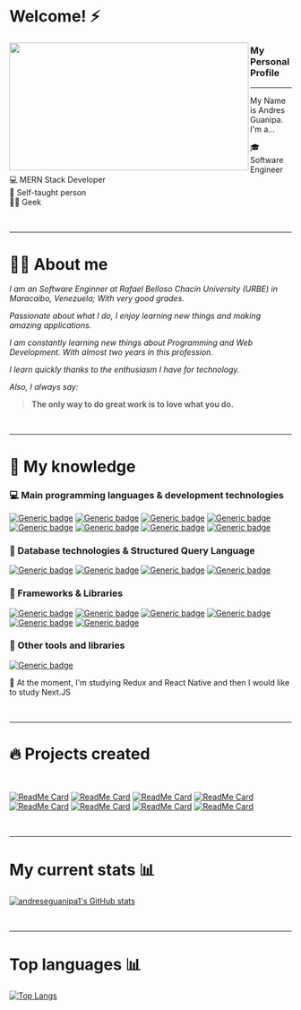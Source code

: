 # Welcome! ⚡ 

<p>
  <img align="left" width="427" height="228" src="https://blog.dankicode.com/wp-content/uploads/2018/03/introdu%C3%A7%C3%A3o-ao-javascript.png">
  
### My Personal Profile 
---

My Name is Andres Guanipa.  I'm a...

:mortar_board: Software Engineer<br>
:computer: MERN Stack Developer <br>
:book: Self-taught person <br>
👨‍💻 Geek <br>
</p>

<br> 

---

# 👨‍💼 About me

*I am an Software Enginner at Rafael Belloso Chacín University (URBE) in Maracaibo, Venezuela; With very good grades.*

*Passionate about what I do, I enjoy learning new things and making amazing applications.*

*I am constantly learning new things about Programming and Web Development. With almost two years in this profession.*

*I learn quickly thanks to the enthusiasm I have for technology.*

*Also, I always say:*

>**The only way to do great work is to love what you do.**

<br>

---

# 🧠 My knowledge
### :computer: Main programming languages & development technologies
[![Generic badge](https://img.shields.io/badge/JavaScript-85%25-brightgreen.svg?style=flat&logo=javascript)](https://javascript.info/)
[![Generic badge](https://img.shields.io/badge/NodeJS-80%25-brightgreen.svg?style=flat&logo=Node.js)](https://nodejs.org/)
[![Generic badge](https://img.shields.io/badge/PHP-75%25-brightgreen.svg?style=flat&logo=php)](https://www.php.net/)
[![Generic badge](https://img.shields.io/badge/Python-50%25-brightgreen.svg?style=flat&logo=python)](https://www.python.org/)
[![Generic badge](https://img.shields.io/badge/TypeScript-70%25-brightgreen.svg?style=flat&logo=typescript)](https://www.typescriptlang.org/docs/home.html)
[![Generic badge](https://img.shields.io/badge/HTML5-88%25-brightgreen.svg?style=flat&logo=html5)](https://html.spec.whatwg.org/multipage/)
[![Generic badge](https://img.shields.io/badge/JSON-85%25-brightgreen.svg?style=flat&logo=json)](https://www.json.org/json-en.html)
[![Generic badge](https://img.shields.io/badge/NPM-✓-brightgreen.svg?style=flat&logo=npm)](https://www.npmjs.com/~jasp402)
<br>
### :floppy_disk: Database technologies & Structured Query Language
[![Generic badge](https://img.shields.io/badge/MongoDB-70%25-brightgreen.svg?style=flat&labelColor=40A4C4&logo=mongodb)](https://docs.mongodb.com/)
[![Generic badge](https://img.shields.io/badge/MySQL-80%25-brightgreen.svg?style=flat&labelColor=40A4C4&logo=mysql)](https://shields.io/)
[![Generic badge](https://img.shields.io/badge/PostgreSQL-60%25-brightgreen.svg?style=flat&labelColor=40A4C4&logo=postgresql)](https://shields.io/)
[![Generic badge](https://img.shields.io/badge/IndexedDB-✓-brightgreen.svg?style=flat&labelColor=106d9f)](https://developer.mozilla.org/es/docs/Web/API/IndexedDB_API)
<br>
### :wrench: Frameworks & Libraries
[![Generic badge](https://img.shields.io/badge/ReactJS-70%25-brightgreen.svg?style=flat&labelColor=106d9f&logo=react)](https://shields.io/)
[![Generic badge](https://img.shields.io/badge/ExpressJS-80%25-brightgreen.svg?style=flat&labelColor=106d9f&logo=express)](https://shields.io/)
[![Generic badge](https://img.shields.io/badge/Bootstrap-✓-brightgreen.svg?style=flat&labelColor=106d9f&logo=bootstrap)](https://shields.io/)
[![Generic badge](https://img.shields.io/badge/GIT-✓-brightgreen.svg?style=flat&labelColor=106d9f&logo=git)](https://shields.io/)
[![Generic badge](https://img.shields.io/badge/Nodemon-✓-brightgreen.svg?style=flat&labelColor=106d9f&logo=nodemon)](https://shields.io/)
[![Generic badge](https://img.shields.io/badge/WordPress-✓-brightgreen.svg?style=flat&labelColor=106d9f&logo=wordpress)](https://shields.io/)
<br>
### :paperclip: Other tools and libraries
[![Generic badge](https://img.shields.io/badge/Sequelize-✓-brightgreen.svg?style=flat&labelColor=106d9f)](https://sequelize.org/)


🏃‍ At the moment, I'm studying Redux and React Native and then I would like to study Next.JS

<br>

---

# 🔥 Projects created

<br>

[![ReadMe Card](https://github-readme-stats.vercel.app/api/pin/?username=adrianjm1&repo=Backend-Drugstore)](https://github.com/Adrianjm1/Backend-Drugstore/tree/backendAG)
[![ReadMe Card](https://github-readme-stats.vercel.app/api/pin/?username=Adrianjm1&repo=Front-End-Drugstore)](https://github.com/Adrianjm1/Front-End-Drugstore/tree/frontAG)
[![ReadMe Card](https://github-readme-stats.vercel.app/api/pin/?username=Adrianjm1&repo=Sistema-de-cobranzas)](https://github.com/Adrianjm1/Sistema-de-cobranzas/tree/contributionsAndres)
[![ReadMe Card](https://github-readme-stats.vercel.app/api/pin/?username=Adrianjm1&repo=Sistema-lagomall-frontEnd)](https://github.com/Adrianjm1/Sistema-lagomall-frontEnd/tree/FrontAndres)
[![ReadMe Card](https://github-readme-stats.vercel.app/api/pin/?username=andresguanipa&repo=calculator-IOS)](https://github.com/andreseguanipa1/calculator-IOS)
[![ReadMe Card](https://github-readme-stats.vercel.app/api/pin/?username=andresguanipa&repo=react-native-cotizador)](https://github.com/andreseguanipa1/react-native-cotizador)
[![ReadMe Card](https://github-readme-stats.vercel.app/api/pin/?username=andresguanipa&repo=node-chat)](https://github.com/andreseguanipa1/node-chat)
[![ReadMe Card](https://github-readme-stats.vercel.app/api/pin/?username=andresguanipa&repo=react-gifexpertapp)](https://github.com/andreseguanipa1/react-gifexpertapp)

<br>

---

# My current stats 📊
[![andreseguanipa1's GitHub stats](https://github-readme-stats.vercel.app/api?username=andreseguanipa1&show_icons=true&theme=algolia)](https://github.com/anuraghazra/github-readme-stats)

<br>

---

# Top languages 📊
[![Top Langs](https://github-readme-stats.vercel.app/api/top-langs/?username=andresguanipa&layout=compact&theme=algolia)](https://github.com/anuraghazra/github-readme-stats)
